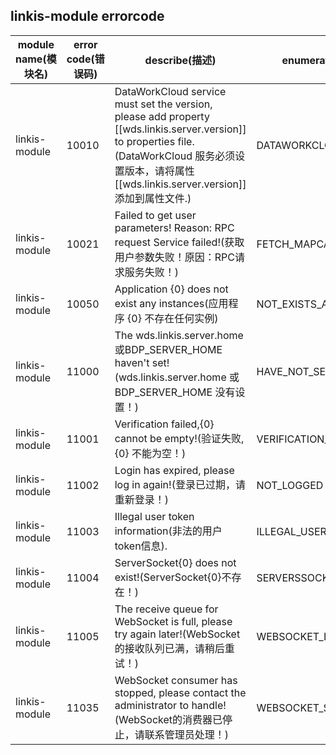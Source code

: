 ## linkis-module  errorcode

| module name(模块名) | error code(错误码)  | describe(描述) |enumeration name(枚举)| Exception Class(类名)|
| -------- | -------- | ----- |-----|-----|
|linkis-module |10010|DataWorkCloud service must set the version, please add property [[wds.linkis.server.version]] to properties file.(DataWorkCloud 服务必须设置版本，请将属性 [[wds.linkis.server.version]] 添加到属性文件.)|DATAWORKCLOUD_MUST_VERSION|LinkisModuleErrorCodeSummary|
|linkis-module |10021|Failed to get user parameters! Reason: RPC request Service failed!(获取用户参数失败！原因：RPC请求服务失败！)|FETCH_MAPCACHE_ERROR|LinkisModuleErrorCodeSummary|
|linkis-module |10050|Application {0} does not exist any instances(应用程序 {0} 不存在任何实例)|NOT_EXISTS_APPLICATION|LinkisModuleErrorCodeSummary|
|linkis-module |11000|The wds.linkis.server.home或BDP_SERVER_HOME haven't set!(wds.linkis.server.home 或 BDP_SERVER_HOME 没有设置！)|HAVE_NOT_SET|LinkisModuleErrorCodeSummary|
|linkis-module |11001|Verification failed,{0} cannot be empty!(验证失败,{0} 不能为空！)|VERIFICATION_CANNOT_EMPTY|LinkisModuleErrorCodeSummary|
|linkis-module |11002|Login has expired, please log in again!(登录已过期，请重新登录！)|NOT_LOGGED|LinkisModuleErrorCodeSummary|
|linkis-module |11003|Illegal user token information(非法的用户token信息).|ILLEGAL_USER_TOKEN|LinkisModuleErrorCodeSummary|
|linkis-module |11004|ServerSocket{0} does not exist!(ServerSocket{0}不存在！)|SERVERSSOCKET_NOT_EXIST|LinkisModuleErrorCodeSummary|
|linkis-module |11005|The receive queue for WebSocket is full, please try again later!(WebSocket的接收队列已满，请稍后重试！)|WEBSOCKET_IS_FULL|LinkisModuleErrorCodeSummary|
|linkis-module |11035|WebSocket consumer has stopped, please contact the administrator to handle!(WebSocket的消费器已停止，请联系管理员处理！)|WEBSOCKET_STOPPED|LinkisModuleErrorCodeSummary|

